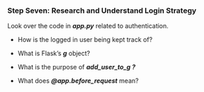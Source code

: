 ### **Step Seven: Research and Understand Login Strategy**

Look over the code in ***app.py*** related to authentication.

- How is the logged in user being kept track of?


- What is Flask’s ***g*** object?


- What is the purpose of ***add_user_to_g ?***



- What does ***@app.before_request*** mean?